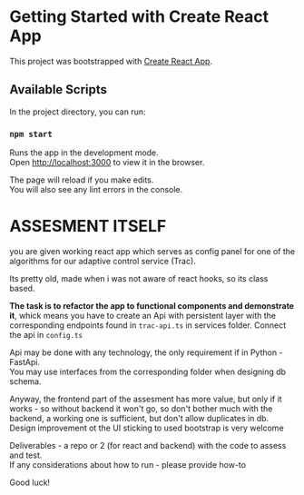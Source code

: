 # Getting Started with Create React App

This project was bootstrapped with [Create React App](https://github.com/facebook/create-react-app).

## Available Scripts

In the project directory, you can run:

### `npm start`

Runs the app in the development mode.\
Open [http://localhost:3000](http://localhost:3000) to view it in the browser.

The page will reload if you make edits.\
You will also see any lint errors in the console.

# ASSESMENT ITSELF

you are given working react app which serves as config panel for one of the algorithms for our adaptive control service (Trac).

Its pretty old, made when i was not aware of react hooks, so its class based.

**The task is to refactor the app to functional components and demonstrate it**, whick means you have to create an Api with persistent layer with the corresponding endpoints found in `trac-api.ts` in services folder. Connect the api in `config.ts`

Api may be done with any technology, the only requirement if in Python - FastApi.  
You may use interfaces from the corresponding folder when designing db schema.  

Anyway, the frontend part of the assesment has more value, but only if it works - so without backend it won't go, so don't bother much with the backend, a working one is sufficient, but don't allow duplicates in db. Design improvement ot the UI sticking to used bootstrap is very welcome

Deliverables - a repo or 2 (for react and backend) with the code to assess and test.  
If any considerations about how to run - please provide how-to

Good luck!
